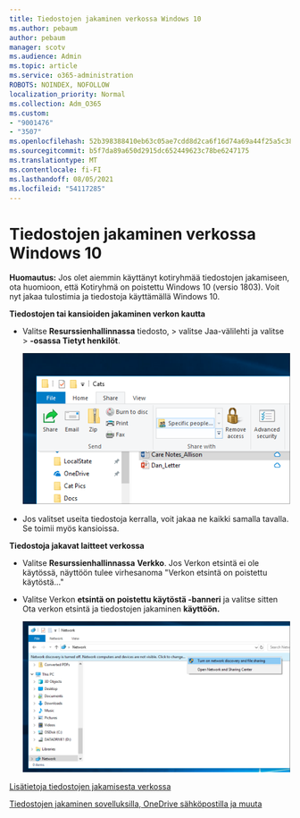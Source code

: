```yaml
---
title: Tiedostojen jakaminen verkossa Windows 10
ms.author: pebaum
author: pebaum
manager: scotv
ms.audience: Admin
ms.topic: article
ms.service: o365-administration
ROBOTS: NOINDEX, NOFOLLOW
localization_priority: Normal
ms.collection: Adm_O365
ms.custom:
- "9001476"
- "3507"
ms.openlocfilehash: 52b398388410eb63c05ae7cdd8d2ca6f16d74a69a44f25a5c38e95bf163e9e02
ms.sourcegitcommit: b5f7da89a650d2915dc652449623c78be6247175
ms.translationtype: MT
ms.contentlocale: fi-FI
ms.lasthandoff: 08/05/2021
ms.locfileid: "54117285"
---
```

# <a name="file-sharing-over-a-network-in-windows-10"></a>Tiedostojen jakaminen verkossa Windows 10

**Huomautus:** Jos olet aiemmin käyttänyt kotiryhmää tiedostojen jakamiseen, ota huomioon, että Kotiryhmä on poistettu Windows 10 (versio 1803). Voit nyt jakaa tulostimia ja tiedostoja käyttämällä Windows 10.

**Tiedostojen tai kansioiden jakaminen verkon kautta**

- Valitse **Resurssienhallinnassa** tiedosto, > valitse  Jaa-välilehti ja valitse >  **-osassa Tietyt henkilöt**.

    ![Jaa tiedosto tietyille ihmisille.](media/share-with-specific-people.png)
          
- Jos valitset useita tiedostoja kerralla, voit jakaa ne kaikki samalla tavalla. Se toimii myös kansioissa.

**Tiedostoja jakavat laitteet verkossa**

- Valitse **Resurssienhallinnassa** **Verkko**. Jos Verkon etsintä ei ole käytössä, näyttöön tulee virhesanoma "Verkon etsintä on poistettu käytöstä..."

- Valitse Verkon **etsintä on poistettu käytöstä -banneri** ja valitse sitten Ota verkon etsintä ja tiedostojen jakaminen **käyttöön.**

    ![Ota käyttöön verkon etsintä ja tiedostojen jakaminen.](media/turn-on-network-discovery.png)

[Lisätietoja tiedostojen jakamisesta verkossa](https://support.microsoft.com/help/4092694/windows-10-file-sharing-over-a-network)

[Tiedostojen jakaminen sovelluksilla, OneDrive sähköpostilla ja muuta](https://support.microsoft.com/help/4027674/windows-10-share-files-in-file-explorer)
